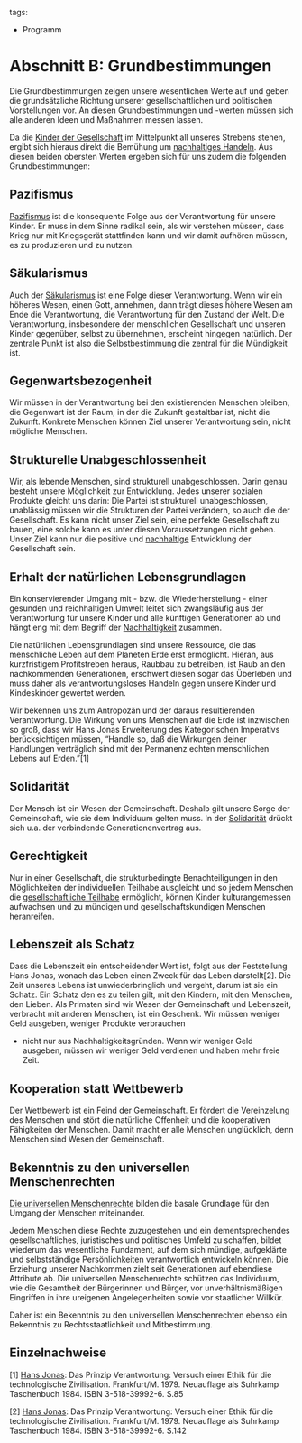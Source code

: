 tags:
 - Programm

Abschnitt B: Grundbestimmungen
==============================

Die Grundbestimmungen zeigen unsere wesentlichen Werte auf und geben die
grundsätzliche Richtung unserer gesellschaftlichen und politischen
Vorstellungen vor. An diesen Grundbestimmungen und -werten müssen sich
alle anderen Ideen und Maßnahmen messen lassen.

Da die [Kinder der Gesellschaft](/wiki/Kinder_der_Gesellschaft "wikilink") im
Mittelpunkt all unseres Strebens stehen, ergibt sich hieraus direkt die
Bemühung um [nachhaltiges Handeln](/wiki/Nachhaltigkeit "wikilink"). Aus
diesen beiden obersten Werten ergeben sich für uns zudem die folgenden
Grundbestimmungen:

Pazifismus
----------

[Pazifismus](https://de.wikipedia.org/wiki/Pazifismus) ist die
konsequente Folge aus der Verantwortung für unsere Kinder. Er muss in
dem Sinne radikal sein, als wir verstehen müssen, dass Krieg nur mit
Kriegsgerät stattfinden kann und wir damit aufhören müssen, es zu
produzieren und zu nutzen.

Säkularismus
------------

Auch der [Säkularismus](https://de.wikipedia.org/wiki/S%C3%A4kularismus)
ist eine Folge dieser Verantwortung. Wenn wir ein höheres Wesen, einen
Gott, annehmen, dann trägt dieses höhere Wesen am Ende die
Verantwortung, die Verantwortung für den Zustand der Welt. Die
Verantwortung, insbesondere der menschlichen Gesellschaft und unseren
Kinder gegenüber, selbst zu übernehmen, erscheint hingegen natürlich.
Der zentrale Punkt ist also die Selbstbestimmung die zentral für die
Mündigkeit ist.

Gegenwartsbezogenheit
---------------------

Wir müssen in der Verantwortung bei den existierenden Menschen bleiben,
die Gegenwart ist der Raum, in der die Zukunft gestaltbar ist, nicht die
Zukunft. Konkrete Menschen können Ziel unserer Verantwortung sein, nicht
mögliche Menschen.

Strukturelle Unabgeschlossenheit
--------------------------------

Wir, als lebende Menschen, sind strukturell unabgeschlossen. Darin genau
besteht unsere Möglichkeit zur Entwicklung. Jedes unserer sozialen
Produkte gleicht uns darin: Die Partei ist strukturell unabgeschlossen,
unablässig müssen wir die Strukturen der Partei verändern, so auch die
der Gesellschaft. Es kann nicht unser Ziel sein, eine perfekte
Gesellschaft zu bauen, eine solche kann es unter diesen Voraussetzungen
nicht geben. Unser Ziel kann nur die positive und
[nachhaltige](/wiki/Nachhaltigkeit "wikilink") Entwicklung der Gesellschaft
sein.

Erhalt der natürlichen Lebensgrundlagen
---------------------------------------

Ein konservierender Umgang mit - bzw. die Wiederherstellung - einer
gesunden und reichhaltigen Umwelt leitet sich zwangsläufig aus der
Verantwortung für unsere Kinder und alle künftigen Generationen ab und
hängt eng mit dem Begriff der
[Nachhaltigkeit](/wiki/Nachhaltigkeit "wikilink") zusammen.

Die natürlichen Lebensgrundlagen sind unsere Ressource, die das
menschliche Leben auf dem Planeten Erde erst ermöglicht. Hieran, aus
kurzfristigem Profitstreben heraus, Raubbau zu betreiben, ist Raub an
den nachkommenden Generationen, erschwert diesen sogar das Überleben und
muss daher als verantwortungsloses Handeln gegen unsere Kinder und
Kindeskinder gewertet werden.

Wir bekennen uns zum Antropozän und der daraus resultierenden
Verantwortung. Die Wirkung von uns Menschen auf die Erde ist inzwischen
so groß, dass wir Hans Jonas Erweiterung des Kategorischen Imperativs
berücksichtigen müssen, “Handle so, daß die Wirkungen deiner Handlungen
verträglich sind mit der Permanenz echten menschlichen Lebens auf
Erden.”[1]

Solidarität
-----------

Der Mensch ist ein Wesen der Gemeinschaft. Deshalb gilt unsere Sorge der
Gemeinschaft, wie sie dem Individuum gelten muss. In der
[Solidarität](https://de.wikipedia.org/wiki/Solidarit%C3%A4t) drückt
sich u.a. der verbindende Generationenvertrag aus.

Gerechtigkeit
-------------

Nur in einer Gesellschaft, die strukturbedingte Benachteiligungen in den
Möglichkeiten der individuellen Teilhabe ausgleicht und so jedem
Menschen die [gesellschaftliche
Teilhabe](https://de.wikipedia.org/wiki/Partizipation) ermöglicht,
können Kinder kulturangemessen aufwachsen und zu mündigen und
gesellschaftskundigen Menschen heranreifen.

Lebenszeit als Schatz
---------------------

Dass die Lebenszeit ein entscheidender Wert ist, folgt aus der
Feststellung Hans Jonas, wonach das Leben einen Zweck für das Leben
darstellt[2]. Die Zeit unseres Lebens ist unwiederbringlich und vergeht,
darum ist sie ein Schatz. Ein Schatz den es zu teilen gilt, mit den
Kindern, mit den Menschen, den Lieben. Als Primaten sind wir Wesen der
Gemeinschaft und Lebenszeit, verbracht mit anderen Menschen, ist ein
Geschenk. Wir müssen weniger Geld ausgeben, weniger Produkte verbrauchen
- nicht nur aus Nachhaltigkeitsgründen. Wenn wir weniger Geld ausgeben,
müssen wir weniger Geld verdienen und haben mehr freie Zeit.

Kooperation statt Wettbewerb
----------------------------

Der Wettbewerb ist ein Feind der Gemeinschaft. Er fördert die
Vereinzelung des Menschen und stört die natürliche Offenheit und die
kooperativen Fähigkeiten der Menschen. Damit macht er alle Menschen
unglücklich, denn Menschen sind Wesen der Gemeinschaft.

Bekenntnis zu den universellen Menschenrechten
----------------------------------------------

[Die universellen
Menschenrechte](http://www.ohchr.org/EN/UDHR/Documents/UDHR_Translations/ger.pdf)
bilden die basale Grundlage für den Umgang der Menschen miteinander.

Jedem Menschen diese Rechte zuzugestehen und ein dementsprechendes
gesellschaftliches, juristisches und politisches Umfeld zu schaffen,
bildet wiederum das wesentliche Fundament, auf dem sich mündige,
aufgeklärte und selbstständige Persönlichkeiten verantwortlich
entwickeln können. Die Erziehung unserer Nachkommen zielt seit
Generationen auf ebendiese Attribute ab. Die universellen Menschenrechte
schützen das Individuum, wie die Gesamtheit der Bürgerinnen und Bürger,
vor unverhältnismäßigen Eingriffen in ihre ureigenen Angelegenheiten
sowie vor staatlicher Willkür.

Daher ist ein Bekenntnis zu den universellen Menschenrechten ebenso ein
Bekenntnis zu Rechtsstaatlichkeit und Mitbestimmung.

Einzelnachweise
---------------

<references />

[1] [Hans Jonas](https://de.wikipedia.org/wiki/Hans_Jonas): Das Prinzip
Verantwortung: Versuch einer Ethik für die technologische Zivilisation.
Frankfurt/M. 1979. Neuauflage als Suhrkamp Taschenbuch 1984. ISBN
3-518-39992-6. S.85

[2] [Hans Jonas](https://de.wikipedia.org/wiki/Hans_Jonas): Das Prinzip
Verantwortung: Versuch einer Ethik für die technologische Zivilisation.
Frankfurt/M. 1979. Neuauflage als Suhrkamp Taschenbuch 1984. ISBN
3-518-39992-6. S.142
